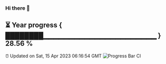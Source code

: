 ### Hi there 👋
⏳ Year progress { ████████▁▁▁▁▁▁▁▁▁▁▁▁▁▁▁▁▁▁▁▁▁▁ } 28.56 %
---
⏰ Updated on Sat, 15 Apr 2023 06:16:54 GMT
![Progress Bar CI](https://github.com/liununu/liununu/workflows/Progress%20Bar%20CI/badge.svg)
